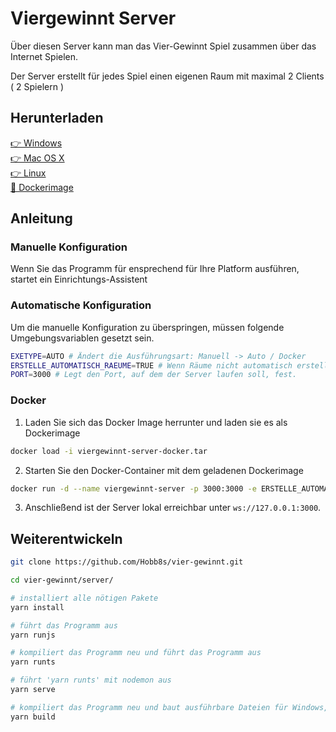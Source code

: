 # Viergewinnt Server

Über diesen Server kann man das Vier-Gewinnt Spiel zusammen über das Internet Spielen.  
  
Der Server erstellt für jedes Spiel einen eigenen Raum mit maximal 2 Clients ( 2 Spielern )  

## Herunterladen

[👉 Windows](https://github.com/Hobb8s/viergewinnt/releases/download/v0.8-alpha/viergewinnt-server-windows.exe)  
[👉 Mac OS X](https://github.com/Hobb8s/viergewinnt/releases/download/v0.8-alpha/viergewinnt-server-macos)  
[👉 Linux](https://github.com/Hobb8s/viergewinnt/releases/download/v0.8-alpha/viergewinnt-server-linux)  
[🐳 Dockerimage](https://github.com/Hobb8s/viergewinnt/releases/download/v0.8-alpha/viergewinnt-docker.tar)  

## Anleitung

### Manuelle Konfiguration
Wenn Sie das Programm für ensprechend für Ihre Platform ausführen, startet ein Einrichtungs-Assistent

### Automatische Konfiguration
Um die manuelle Konfiguration zu überspringen, müssen folgende Umgebungsvariablen gesetzt sein.

```sh
EXETYPE=AUTO # Ändert die Ausführungsart: Manuell -> Auto / Docker
ERSTELLE_AUTOMATISCH_RAEUME=TRUE # Wenn Räume nicht automatisch erstellt werden sollen: 'FALSE'.
PORT=3000 # Legt den Port, auf dem der Server laufen soll, fest.
```

### Docker
1. Laden Sie sich das Docker Image herrunter und laden sie es als Dockerimage
```sh
docker load -i viergewinnt-server-docker.tar
```
2. Starten Sie den Docker-Container mit dem geladenen Dockerimage
```sh
docker run -d --name viergewinnt-server -p 3000:3000 -e ERSTELLE_AUTOMATISCH_RAEUME=TRUE -e PORT=3000 --restart=always viergewinnt:latest
```
3. Anschließend ist der Server lokal erreichbar unter `ws://127.0.0.1:3000`.

## Weiterentwickeln

```sh
git clone https://github.com/Hobb8s/vier-gewinnt.git

cd vier-gewinnt/server/

# installiert alle nötigen Pakete
yarn install

# führt das Programm aus
yarn runjs

# kompiliert das Programm neu und führt das Programm aus
yarn runts

# führt 'yarn runts' mit nodemon aus
yarn serve

# kompiliert das Programm neu und baut ausführbare Dateien für Windows, OS X und Linux
yarn build
```